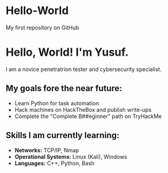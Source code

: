 # Hello-World
My first repository on GitHub
# Hello, World! I'm Yusuf.
I am a novice penetratrion tester and cybersecurity specialist.
## My goals fore the near future:
- Learn Python for task automation
- Hack machines on HackTheBox and publish write-ups
- Complete the "Complete B##eginner" path on TryHackMe
## Skills I am currently learning:
- **Networks:** TCP/IP, Nmap
- **Operational Systems:** Linux (Kali), Windows
- **Languages:** C++, Python, Bash
